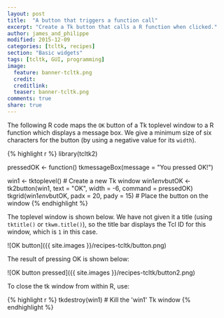 ```yaml
---
layout: post
title:  "A button that triggers a function call"
excerpt: "Create a Tk button that calls a R function when clicked."
author: james_and_philippe
modified: 2015-12-09
categories: [tcltk, recipes]
section: "Basic widgets"
tags: [tcltk, GUI, programming]
image:
  feature: banner-tcltk.png
  credit: 
  creditlink: 
  teaser: banner-tcltk.png
comments: true
share: true
---
```


The following R code maps the `OK` button of a Tk toplevel window to a R function which displays a message box. We give a minimum size of six characters for the button (by using a negative value for its `width`).


{% highlight r %}
library(tcltk2)

pressedOK <- function()
  tkmessageBox(message = "You pressed OK!")

win1 <- tktoplevel()	# Create a new Tk window
win1$env$butOK <- tk2button(win1, text = "OK", width = -6, command = pressedOK)
tkgrid(win1$env$butOK, padx = 20, pady = 15)		# Place the button on the window
{% endhighlight %}

The toplevel window is shown below. We have not given it a title (using `tktitle()` or `tkwm.title()`), so the title bar displays the Tcl ID for this window, which is `1` in this case.

![OK button]({{ site.images }}/recipes-tcltk/button.png)

The result of pressing OK is shown below:

![OK button pressed]({{ site.images }}/recipes-tcltk/button2.png)

To close the tk window from within R, use:


{% highlight r %}
tkdestroy(win1)       # Kill the 'win1' Tk window
{% endhighlight %}
